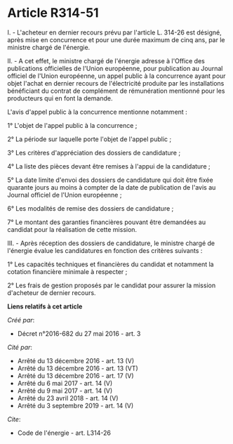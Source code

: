 # Article R314-51

I. - L'acheteur en dernier recours prévu par l'article L. 314-26 est désigné, après mise en concurrence et pour une durée
maximum de cinq ans, par le ministre chargé de l'énergie. 

II. - A cet effet, le ministre chargé de l'énergie adresse à l'Office des publications officielles de l'Union européenne,
pour publication au Journal officiel de l'Union européenne, un appel public à la concurrence ayant pour objet l'achat en
dernier recours de l'électricité produite par les installations bénéficiant du contrat de complément de rémunération
mentionné pour les producteurs qui en font la demande. 

L'avis d'appel public à la concurrence mentionne notamment : 

1° L'objet de l'appel public à la concurrence ; 

2° La période sur laquelle porte l'objet de l'appel public ; 

3° Les critères d'appréciation des dossiers de candidature ; 

4° La liste des pièces devant être remises à l'appui de la candidature ; 

5° La date limite d'envoi des dossiers de candidature qui doit être fixée quarante jours au moins à compter de la date de
publication de l'avis au Journal officiel de l'Union européenne ; 

6° Les modalités de remise des dossiers de candidature ; 

7° Le montant des garanties financières pouvant être demandées au candidat pour la réalisation de cette mission. 

III. - Après réception des dossiers de candidature, le ministre chargé de l'énergie évalue les candidatures en fonction des
critères suivants : 

1° Les capacités techniques et financières du candidat et notamment la cotation financière minimale à respecter ; 

2° Les frais de gestion proposés par le candidat pour assurer la mission d'acheteur de dernier recours.

**Liens relatifs à cet article**

_Créé par_:

  - Décret n°2016-682 du 27 mai 2016 - art. 3

_Cité par_:

  - Arrêté du 13 décembre 2016 - art. 13 (V)
  - Arrêté du 13 décembre 2016 - art. 13 (VT)
  - Arrêté du 13 décembre 2016 - art. 17 (V)
  - Arrêté du 6 mai 2017 - art. 14 (V)
  - Arrêté du 9 mai 2017 - art. 14 (V)
  - Arrêté du 23 avril 2018 - art. 14 (V)
  - Arrêté du 3 septembre 2019 - art. 14 (V)

_Cite_:

  - Code de l'énergie - art. L314-26
